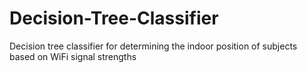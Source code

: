 # Decision-Tree-Classifier
Decision tree classifier for determining the indoor position of subjects based on WiFi signal strengths
